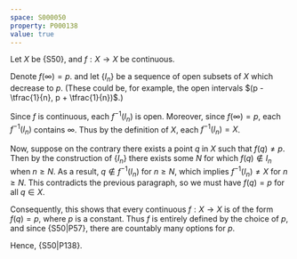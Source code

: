 ```yaml
---
space: S000050
property: P000138
value: true
---
```


Let $X$ be {S50}, and $f : X \to X$ be continuous.

Denote $f(\infty) = p$. and let $\{I_n\}$ be a sequence of open subsets of $X$ which decrease to $p$.
(These could be, for example, the open intervals $(p - \tfrac{1}{n}, p + \tfrac{1}{n})$.)

Since $f$ is continuous, each $f^{-1}(I_n)$ is open.
Moreover, since $f(\infty) = p$, each $f^{-1}(I_n)$ contains $\infty$.
Thus by the definition of $X$, each $f^{-1}(I_n) = X$.

Now, suppose on the contrary there exists a point $q$ in $X$ such that
$f(q) \neq p$.
Then by the construction of $\{I_n\}$ there exists some $N$ for which
$f(q) \notin I_n$ when $n \geq N$.
As a result, $q \notin f^{-1}(I_n)$ for $n \geq N$, which implies
$f^{-1}(I_n) \neq X$ for $n \geq N$. 
This contradicts the previous paragraph, so we must have $f(q) = p$ for all $q \in X$.

Consequently, this shows that every continuous $f : X \to X$ is of the
form $f(q) = p$, where $p$ is a constant.
Thus $f$ is entirely defined by the choice of $p$, and since {S50|P57}, there are countably many options for $p$.

Hence, {S50|P138}.
